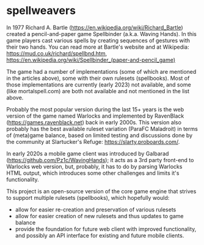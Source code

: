 # spellweavers

In 1977 Richard A. Bartle (https://en.wikipedia.org/wiki/Richard_Bartle) created a pencil-and-paper game Spellbinder (a.k.a. Waving Hands). In this game players cast various spells by creating sequences of gestures with their two hands. You can read more at Bartle's website and at Wikipedia:
https://mud.co.uk/richard/spellbnd.htm, https://en.wikipedia.org/wiki/Spellbinder_(paper-and-pencil_game)

The game had a number of implementations (some of which are mentioned in the articles above), some with their own rulesets (spellbooks). Most of those implementations are currently (early 2023) not available, and some (like mortalspell.com) are both not available and not mentioned in the list above. 

Probably the most popular version during the last 15+ years is the web version of the game named Warlocks and implemented by RavenBlack (https://games.ravenblack.net) back in early 2000s. This version also probably has the best available ruleset variation (ParaFC Maladroit) in terms of (meta)game balance, based on limited testing and discussions done by the community at Slartucker's Refuge: https://slarty.proboards.com/.

In early 2020s a mobile game client was introduced by Galbarad (https://github.com/Pz1c/WavingHands); it acts as a 3rd party front-end to Warlocks web version, but, probably, it has to do by parsing Warlocks HTML output, which introduces some other challenges and limits it's functionality.

This project is an open-source version of the core game engine that strives to support multiple rulesets (spellbooks), which hopefully would:
- allow for easier re-creation and preservation of various rulesets
- allow for easier creation of new rulesets and thus updates to game balance
- provide the foundation for future web client with improved functionality, and possibly an API interface for existing and future mobile clients.
